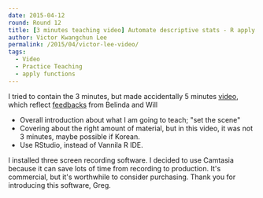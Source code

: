 ```yaml
---
date: 2015-04-12
round: Round 12
title: [3 minutes teaching video] Automate descriptive stats - R apply and friends functions
author: Victor Kwangchun Lee
permalink: /2015/04/victor-lee-video/
tags:
  - Video
  - Practice Teaching
  - apply functions
---
```


I tried to contain the 3 minutes, but made accidentally 5 minutes [video](https://youtu.be/fa9vpoP9Rlo), which reflect [feedbacks](https://etherpad.mozilla.org/swc-teaching-apac) from Belinda and Will
  - Overall introduction about what I am going to teach; "set the scene"
  - Covering about the right amount of material, but in this video, it was not 3 minutes, maybe possible if Korean.
  - Use RStudio, instead of Vannila R IDE.

I installed three screen recording software. I decided to use Camtasia because it can save lots of time from recording to production. It's commercial, but it's worthwhile to consider purchasing. Thank you for introducing this software, Greg. 
